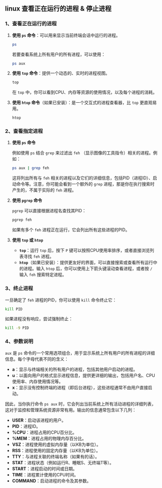 ## linux 查看正在运行的进程 & 停止进程

### 1、查看正在运行的进程

1. **使用 `ps` 命令**：可以用来显示当前终端会话中运行的进程。
   ```bash
   ps
   ```
   若要查看系统上所有用户的所有进程，可以使用：
   ```bash
   ps aux
   ```

2. **使用 `top` 命令**：提供一个动态的、实时的进程视图。
   ```bash
   top
   ```
   在 `top` 中，你可以看到CPU、内存等资源的使用情况，以及每个进程的消耗。

3. **使用 `htop` 命令**（如果已安装）：是一个交互式的进程查看器，比 `top` 更直观易用。
   ```bash
   htop
   ```
### 2、查看指定进程

1. **使用 `ps` 命令**

   例如使用 `ps` 结合 `grep` 来过滤出 `feh` （显示图像的工具指令）相关的进程。例如：

   ```bash
   ps aux | grep feh
   ```

   这将列出所有与 `feh` 相关的进程以及它们的详细信息，包括PID（进程ID）、启动命令等。注意，你可能会看到一个额外的 `grep` 进程，那是你在执行搜索时产生的，不属于实际的 `feh` 进程。

2. **使用 `pgrep` 命令**

   `pgrep` 可以直接根据进程名查找其PID：

   ```bash
   pgrep feh
   ```

   如果有多个 `feh` 进程正在运行，它会列出所有这些进程的PID。

3. **使用 `top` 或 `htop`**

   - **`top`**：运行 `top` 后，按下 `P` 键可以按照CPU使用率排序，或者直接浏览列表寻找 `feh` 进程。
   - **`htop`**（如果已安装）：提供更友好的界面，可以直接搜索或查看所有运行中的进程。输入 `htop` 后，你可以使用上下箭头键滚动查看进程，或者按 `/` 输入 `feh` 搜索特定进程。

### 3、终止进程

一旦确定了 `feh` 进程的PID，你可以使用 `kill` 命令终止它：

```bash
kill PID
```

如果进程没有响应，尝试强制终止：

```bash
kill -9 PID
```

### 4、参数说明
`aux` 是 `ps` 命令的一个常用选项组合，用于显示系统上所有用户的所有进程的详细信息。每个字母代表不同的含义：

- **a**：显示与终端相关的所有用户的进程，包括其他用户启动的进程。
- **u**：以面向用户的格式显示进程信息，提供更详细的输出，包括用户名、CPU使用率、内存使用情况等。
- **x**：显示没有控制终端的进程（即后台进程），这些进程通常不由用户直接启动。

因此，当你执行命令 `ps aux` 时，它会列出当前系统上所有活动进程的详细列表，这对于监控和管理系统资源非常有用。输出的信息通常包含以下几列：

- **USER**：启动该进程的用户。
- **PID**：进程ID。
- **%CPU**：进程占用的CPU百分比。
- **%MEM**：进程占用的物理内存百分比。
- **VSZ**：进程使用的虚拟内存量（以KB为单位）。
- **RSS**：进程使用的固定内存量（以KB为单位）。
- **TTY**：与进程关联的终端名称（如果有的话）。
- **STAT**：进程状态（例如运行R、睡眠S、无终端T等）。
- **START**：进程启动的时间或日期。
- **TIME**：进程累计使用的CPU时间。
- **COMMAND**：启动进程的命令及其参数。